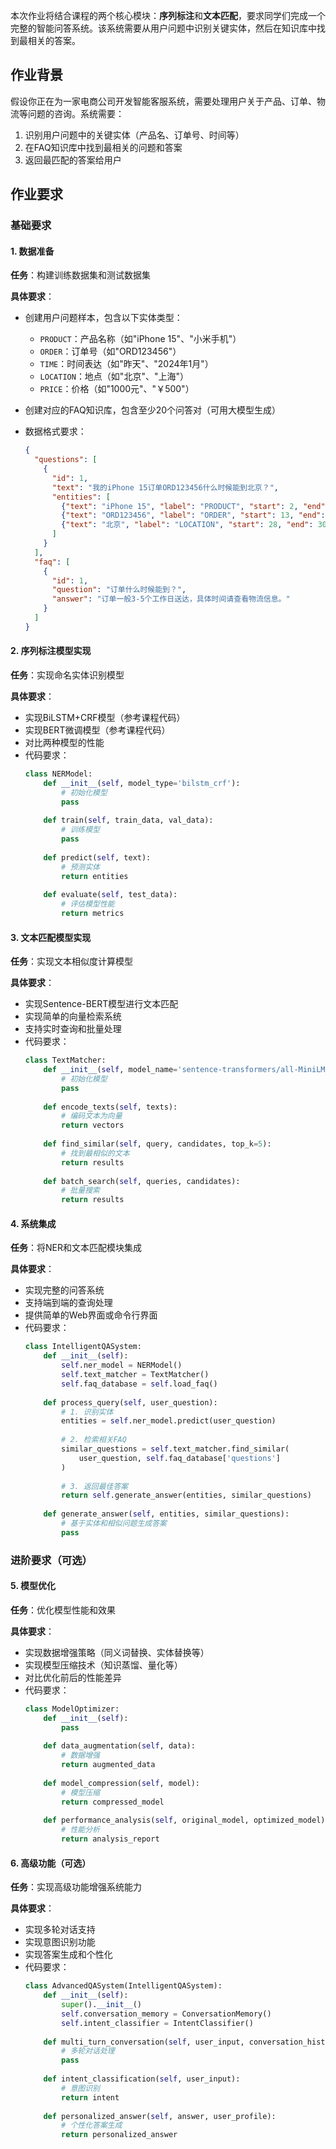 本次作业将结合课程的两个核心模块：**序列标注**和**文本匹配**，要求同学们完成一个完整的智能问答系统。该系统需要从用户问题中识别关键实体，然后在知识库中找到最相关的答案。
## 作业背景
假设你正在为一家电商公司开发智能客服系统，需要处理用户关于产品、订单、物流等问题的咨询。系统需要：
1. 识别用户问题中的关键实体（产品名、订单号、时间等）
2. 在FAQ知识库中找到最相关的问题和答案
3. 返回最匹配的答案给用户

## 作业要求

### 基础要求

#### 1. 数据准备

**任务**：构建训练数据集和测试数据集

**具体要求**：
- 创建用户问题样本，包含以下实体类型：
  - `PRODUCT`：产品名称（如"iPhone 15"、"小米手机"）
  - `ORDER`：订单号（如"ORD123456"）
  - `TIME`：时间表达（如"昨天"、"2024年1月"）
  - `LOCATION`：地点（如"北京"、"上海"）
  - `PRICE`：价格（如"1000元"、"￥500"）

- 创建对应的FAQ知识库，包含至少20个问答对（可用大模型生成）
- 数据格式要求：
  ```json
  {
    "questions": [
      {
        "id": 1,
        "text": "我的iPhone 15订单ORD123456什么时候能到北京？",
        "entities": [
          {"text": "iPhone 15", "label": "PRODUCT", "start": 2, "end": 11},
          {"text": "ORD123456", "label": "ORDER", "start": 13, "end": 22},
          {"text": "北京", "label": "LOCATION", "start": 28, "end": 30}
        ]
      }
    ],
    "faq": [
      {
        "id": 1,
        "question": "订单什么时候能到？",
        "answer": "订单一般3-5个工作日送达，具体时间请查看物流信息。"
      }
    ]
  }
  ```
#### 2. 序列标注模型实现

**任务**：实现命名实体识别模型

**具体要求**：
- 实现BiLSTM+CRF模型（参考课程代码）
- 实现BERT微调模型（参考课程代码）
- 对比两种模型的性能
- 代码要求：
  ```python
  class NERModel:
      def __init__(self, model_type='bilstm_crf'):
          # 初始化模型
          pass
      
      def train(self, train_data, val_data):
          # 训练模型
          pass
      
      def predict(self, text):
          # 预测实体
          return entities
      
      def evaluate(self, test_data):
          # 评估模型性能
          return metrics
  ```

#### 3. 文本匹配模型实现

**任务**：实现文本相似度计算模型

**具体要求**：
- 实现Sentence-BERT模型进行文本匹配
- 实现简单的向量检索系统
- 支持实时查询和批量处理
- 代码要求：
  ```python
  class TextMatcher:
      def __init__(self, model_name='sentence-transformers/all-MiniLM-L6-v2'):
          # 初始化模型
          pass
      
      def encode_texts(self, texts):
          # 编码文本为向量
          return vectors
      
      def find_similar(self, query, candidates, top_k=5):
          # 找到最相似的文本
          return results
      
      def batch_search(self, queries, candidates):
          # 批量搜索
          return results
  ```

#### 4. 系统集成

**任务**：将NER和文本匹配模块集成

**具体要求**：
- 实现完整的问答系统
- 支持端到端的查询处理
- 提供简单的Web界面或命令行界面
- 代码要求：
  ```python
  class IntelligentQASystem:
      def __init__(self):
          self.ner_model = NERModel()
          self.text_matcher = TextMatcher()
          self.faq_database = self.load_faq()
      
      def process_query(self, user_question):
          # 1. 识别实体
          entities = self.ner_model.predict(user_question)
          
          # 2. 检索相关FAQ
          similar_questions = self.text_matcher.find_similar(
              user_question, self.faq_database['questions']
          )
          
          # 3. 返回最佳答案
          return self.generate_answer(entities, similar_questions)
      
      def generate_answer(self, entities, similar_questions):
          # 基于实体和相似问题生成答案
          pass
  ```


### 进阶要求（可选）

#### 5. 模型优化

**任务**：优化模型性能和效果

**具体要求**：
- 实现数据增强策略（同义词替换、实体替换等）
- 实现模型压缩技术（知识蒸馏、量化等）
- 对比优化前后的性能差异
- 代码要求：
  ```python
  class ModelOptimizer:
      def __init__(self):
          pass
      
      def data_augmentation(self, data):
          # 数据增强
          return augmented_data
      
      def model_compression(self, model):
          # 模型压缩
          return compressed_model
      
      def performance_analysis(self, original_model, optimized_model):
          # 性能分析
          return analysis_report
  ```



#### 6. 高级功能（可选）

**任务**：实现高级功能增强系统能力

**具体要求**：
- 实现多轮对话支持
- 实现意图识别功能
- 实现答案生成和个性化
- 代码要求：
  ```python
  class AdvancedQASystem(IntelligentQASystem):
      def __init__(self):
          super().__init__()
          self.conversation_memory = ConversationMemory()
          self.intent_classifier = IntentClassifier()
      
      def multi_turn_conversation(self, user_input, conversation_history):
          # 多轮对话处理
          pass
      
      def intent_classification(self, user_input):
          # 意图识别
          return intent
      
      def personalized_answer(self, answer, user_profile):
          # 个性化答案生成
          return personalized_answer
  ```